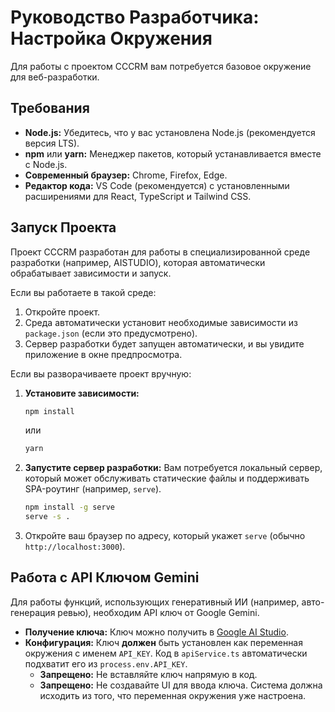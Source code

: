 # Руководство Разработчика: Настройка Окружения

Для работы с проектом CCCRM вам потребуется базовое окружение для веб-разработки.

## Требования

*   **Node.js:** Убедитесь, что у вас установлена Node.js (рекомендуется версия LTS).
*   **npm** или **yarn:** Менеджер пакетов, который устанавливается вместе с Node.js.
*   **Современный браузер:** Chrome, Firefox, Edge.
*   **Редактор кода:** VS Code (рекомендуется) с установленными расширениями для React, TypeScript и Tailwind CSS.

## Запуск Проекта

Проект CCCRM разработан для работы в специализированной среде разработки (например, AISTUDIO), которая автоматически обрабатывает зависимости и запуск.

Если вы работаете в такой среде:
1.  Откройте проект.
2.  Среда автоматически установит необходимые зависимости из `package.json` (если это предусмотрено).
3.  Сервер разработки будет запущен автоматически, и вы увидите приложение в окне предпросмотра.

Если вы разворачиваете проект вручную:
1.  **Установите зависимости:**
    ```bash
    npm install
    ```
    или
    ```bash
    yarn
    ```
2.  **Запустите сервер разработки:**
    Вам потребуется локальный сервер, который может обслуживать статические файлы и поддерживать SPA-роутинг (например, `serve`).
    ```bash
    npm install -g serve
    serve -s .
    ```
3.  Откройте ваш браузер по адресу, который укажет `serve` (обычно `http://localhost:3000`).

## Работа с API Ключом Gemini

Для работы функций, использующих генеративный ИИ (например, авто-генерация ревью), необходим API ключ от Google Gemini.

*   **Получение ключа:** Ключ можно получить в [Google AI Studio](https://aistudio.google.com/app/apikey).
*   **Конфигурация:** Ключ **должен** быть установлен как переменная окружения с именем `API_KEY`. Код в `apiService.ts` автоматически подхватит его из `process.env.API_KEY`.
    *   **Запрещено:** Не вставляйте ключ напрямую в код.
    *   **Запрещено:** Не создавайте UI для ввода ключа. Система должна исходить из того, что переменная окружения уже настроена.
